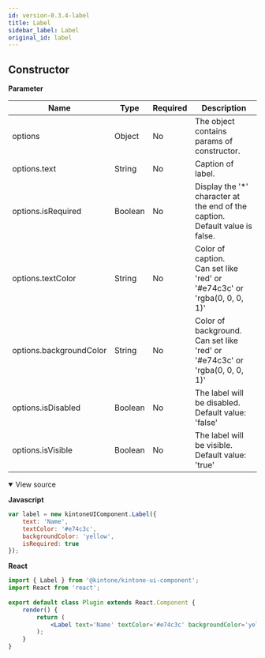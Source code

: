 ```yaml
---
id: version-0.3.4-label
title: Label
sidebar_label: Label
original_id: label
---
```


## Constructor

**Parameter**

| Name| Type| Required| Description |
| --- | --- | --- | --- |
|options|Object|No|The object contains params of constructor.|
|options.text|String|No|Caption of label.|
|options.isRequired|Boolean|No|Display the '*' character at the end of the caption. <br> Default value is false.|
|options.textColor|String|No|Color of caption. <br> Can set like 'red' or '#e74c3c' or 'rgba(0, 0, 0, 1)'|
|options.backgroundColor|String|No|Color of background. <br> Can set like 'red' or '#e74c3c' or 'rgba(0, 0, 0, 1)'|
|options.isDisabled|Boolean|No|The label will be disabled. <br> Default value: 'false'|
|options.isVisible|Boolean|No|The label will be visible. <br> Default value: 'true'|

<details class="tab-container" open>
<Summary>View source</Summary>

**Javascript**
```javascript
var label = new kintoneUIComponent.Label({
    text: 'Name',
    textColor: '#e74c3c',
    backgroundColor: 'yellow',
    isRequired: true
});
```

**React**
```jsx
import { Label } from '@kintone/kintone-ui-component';
import React from 'react';
 
export default class Plugin extends React.Component {
    render() {
        return (
            <Label text='Name' textColor='#e74c3c' backgroundColor='yellow' isRequired={true} />
        );
    }
}
```
</details>